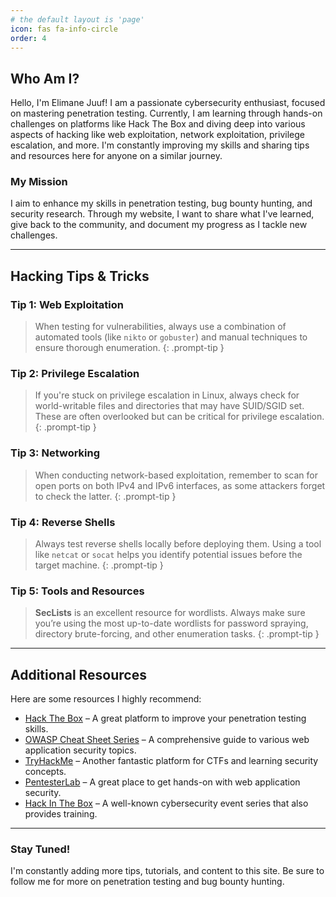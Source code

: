 ```yaml
---
# the default layout is 'page'
icon: fas fa-info-circle
order: 4
---
```


## Who Am I?

Hello, I'm Elimane Juuf! I am a passionate cybersecurity enthusiast, focused on mastering penetration testing. Currently, I am learning through hands-on challenges on platforms like Hack The Box and diving deep into various aspects of hacking like web exploitation, network exploitation, privilege escalation, and more. I'm constantly improving my skills and sharing tips and resources here for anyone on a similar journey.

### My Mission
I aim to enhance my skills in penetration testing, bug bounty hunting, and security research. Through my website, I want to share what I've learned, give back to the community, and document my progress as I tackle new challenges.

---

## Hacking Tips & Tricks

### Tip 1: Web Exploitation
> When testing for vulnerabilities, always use a combination of automated tools (like `nikto` or `gobuster`) and manual techniques to ensure thorough enumeration.
{: .prompt-tip }

### Tip 2: Privilege Escalation
> If you're stuck on privilege escalation in Linux, always check for world-writable files and directories that may have SUID/SGID set. These are often overlooked but can be critical for privilege escalation.
{: .prompt-tip }

### Tip 3: Networking
> When conducting network-based exploitation, remember to scan for open ports on both IPv4 and IPv6 interfaces, as some attackers forget to check the latter.
{: .prompt-tip }

### Tip 4: Reverse Shells
> Always test reverse shells locally before deploying them. Using a tool like `netcat` or `socat` helps you identify potential issues before the target machine.
{: .prompt-tip }

### Tip 5: Tools and Resources
> **SecLists** is an excellent resource for wordlists. Always make sure you’re using the most up-to-date wordlists for password spraying, directory brute-forcing, and other enumeration tasks.
{: .prompt-tip }

---

## Additional Resources

Here are some resources I highly recommend:

- [Hack The Box](https://www.hackthebox.eu/) – A great platform to improve your penetration testing skills.
- [OWASP Cheat Sheet Series](https://cheatsheetseries.owasp.org/) – A comprehensive guide to various web application security topics.
- [TryHackMe](https://tryhackme.com/) – Another fantastic platform for CTFs and learning security concepts.
- [PentesterLab](https://www.pentesterlab.com/) – A great place to get hands-on with web application security.
- [Hack In The Box](https://www.hitb.org/) – A well-known cybersecurity event series that also provides training.

---

### Stay Tuned!

I'm constantly adding more tips, tutorials, and content to this site. Be sure to follow me for more on penetration testing and bug bounty hunting.
